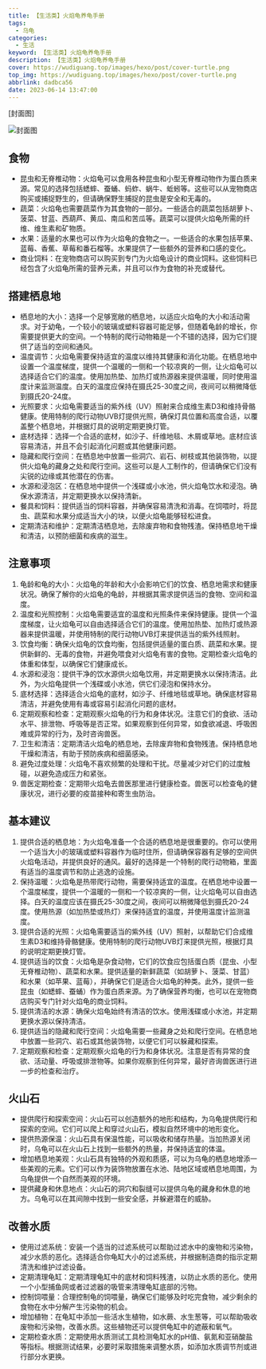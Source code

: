 ```yaml
---
title: 【生活类】火焰龟养龟手册
tags:
  - 乌龟
categories:
  - 生活
keyword: 【生活类】火焰龟养龟手册
description: 【生活类】火焰龟养龟手册
cover: https://wudiguang.top/images/hexo/post/cover-turtle.png
top_img: https://wudiguang.top/images/hexo/post/cover-turtle.png
abbrlink: dadbca56
date: 2023-06-14 13:47:00
---
```


[封面图]

![封面图](https://wudiguang.top/images/hexo/post/cover-turtle.png)

## 食物

* 昆虫和无脊椎动物：火焰龟可以食用各种昆虫和小型无脊椎动物作为蛋白质来源。常见的选择包括蟋蟀、蚕蛹、蚂蚱、蜗牛、蚯蚓等。这些可以从宠物商店购买或捕捉野生的，但请确保野生捕捉的昆虫是安全和无毒的。
* 蔬菜：火焰龟也需要蔬菜作为其食物的一部分。一些适合的蔬菜包括胡萝卜、菠菜、甘蓝、西葫芦、黄瓜、南瓜和苦瓜等。蔬菜可以提供火焰龟所需的纤维、维生素和矿物质。
* 水果：适量的水果也可以作为火焰龟的食物之一。一些适合的水果包括苹果、蓝莓、香蕉、草莓和番石榴等。水果提供了一些额外的营养和口感的变化。
* 商业饲料：在宠物商店可以购买到专门为火焰龟设计的商业饲料。这些饲料已经包含了火焰龟所需的营养元素，并且可以作为食物的补充或替代。

## 搭建栖息地

* 栖息地的大小：选择一个足够宽敞的栖息地，以适应火焰龟的大小和活动需求。对于幼龟，一个较小的玻璃或塑料容器可能足够，但随着龟龄的增长，你需要提供更大的空间。一个特制的爬行动物箱是一个不错的选择，因为它们提供了适当的空间和通风。
* 温度调节：火焰龟需要保持适宜的温度以维持其健康和消化功能。在栖息地中设置一个温度梯度，提供一个温暖的一侧和一个较凉爽的一侧，让火焰龟可以选择适合它们的温度。使用加热垫、加热灯或热源器来提供温暖，同时使用温度计来监测温度。白天的温度应保持在摄氏25-30度之间，夜间可以稍微降低到摄氏20-24度。
* 光照要求：火焰龟需要适当的紫外线（UV）照射来合成维生素D3和维持骨骼健康。使用特制的爬行动物UVB灯提供光照，确保灯具位置和高度合适，以覆盖整个栖息地，并根据灯具的说明定期更换灯管。
* 底材选择：选择一个合适的底材，如沙子、纤维地毯、木屑或草地。底材应该容易清洁，并且不会引起消化问题或其他健康问题。
* 隐藏和爬行空间：在栖息地中放置一些洞穴、岩石、树枝或其他装饰物，以提供火焰龟的藏身之处和爬行空间。这些可以是人工制作的，但请确保它们没有尖锐的边缘或其他潜在的伤害。
* 水源和浸泡区：在栖息地中提供一个浅碟或小水池，供火焰龟饮水和浸泡。确保水源清洁，并定期更换水以保持清新。
* 餐具和饲料：提供适当的饲料容器，并确保容易清洗和消毒。在饲喂时，将昆虫、蔬菜和水果分成适当大小的块，以便火焰龟能够轻松进食。
* 定期清洁和维护：定期清洁栖息地，去除废弃物和食物残渣。保持栖息地干燥和清洁，以预防细菌和疾病的滋生。

## 注意事项

1. 龟龄和龟的大小：火焰龟的年龄和大小会影响它们的饮食、栖息地需求和健康状况。确保了解你的火焰龟的龟龄，并根据其需求提供适当的食物、空间和温度。
2. 温度和光照控制：火焰龟需要适宜的温度和光照条件来保持健康。提供一个温度梯度，让火焰龟可以自由选择适合它们的温度。使用加热垫、加热灯或热源器来提供温暖，并使用特制的爬行动物UVB灯来提供适当的紫外线照射。
3. 饮食均衡：确保火焰龟的饮食均衡，包括提供适量的蛋白质、蔬菜和水果。提供新鲜的、无毒的食物，并避免喂食对火焰龟有害的食物。定期检查火焰龟的体重和体型，以确保它们健康成长。
4. 水源和浸泡：提供干净的饮水源供火焰龟饮用，并定期更换水以保持清洁。此外，为火焰龟提供一个浅碟或小水池，供它们浸泡和保持水分。
5. 底材选择：选择适合火焰龟的底材，如沙子、纤维地毯或草地。确保底材容易清洁，并避免使用有毒或容易引起消化问题的底材。
6. 定期观察和检查：定期观察火焰龟的行为和身体状况。注意它们的食欲、活动水平、排泄物、呼吸等是否正常。如果观察到任何异常，如食欲减退、呼吸困难或异常的行为，及时咨询兽医。
7. 卫生和清洁：定期清洁火焰龟的栖息地，去除废弃物和食物残渣。保持栖息地干燥和清洁，有助于预防疾病和细菌感染。
8. 避免过度处理：火焰龟不喜欢频繁的处理和干扰。尽量减少对它们的过度触碰，以避免造成压力和紧张。
9. 兽医定期检查：定期带火焰龟去兽医那里进行健康检查。兽医可以检查龟的健康状况，进行必要的疫苗接种和寄生虫防治。

## 基本建议

1. 提供合适的栖息地：为火焰龟准备一个合适的栖息地是很重要的。你可以使用一个适当大小的玻璃或塑料容器作为临时住所，但请确保容器有足够的空间供火焰龟活动，并提供良好的通风。最好的选择是一个特制的爬行动物箱，里面有适当的温度调节和防止逃逸的设施。
2. 保持温暖：火焰龟是热带爬行动物，需要保持适宜的温度。在栖息地中设置一个温度梯度，提供一个温暖的一侧和一个较凉爽的一侧，让火焰龟可以自由选择。白天的温度应该在摄氏25-30度之间，夜间可以稍微降低到摄氏20-24度。使用热源（如加热垫或热灯）来保持适宜的温度，并使用温度计监测温度。
3. 提供合适的光照：火焰龟需要适当的紫外线（UV）照射，以帮助它们合成维生素D3和维持骨骼健康。使用特制的爬行动物UVB灯来提供光照，根据灯具的说明定期更换灯管。
4. 提供适当的饮食：火焰龟是杂食动物，它们的饮食应包括蛋白质（昆虫、小型无脊椎动物）、蔬菜和水果。提供适量的新鲜蔬菜（如胡萝卜、菠菜、甘蓝）和水果（如苹果、蓝莓），并确保它们是适合火焰龟的种类。此外，提供一些昆虫（如蟋蟀、蚕蛹）作为蛋白质来源。为了确保营养均衡，也可以在宠物商店购买专门针对火焰龟的商业饲料。
5. 提供清洁的水源：确保火焰龟始终有清洁的饮水。使用浅碟或小水池，并定期更换水源以保持清洁。
6. 提供适当的隐藏和爬行空间：火焰龟需要一些藏身之处和爬行空间。在栖息地中放置一些洞穴、岩石或其他装饰物，以便它们可以躲藏和探索。
7. 定期观察和检查：定期观察火焰龟的行为和身体状况。注意是否有异常的食欲、活动量、呼吸或排泄物等。如果你观察到任何异常，最好咨询兽医进行进一步的检查和治疗。

## 火山石

* 提供爬行和探索空间：火山石可以创造额外的地形和结构，为乌龟提供爬行和探索的空间。它们可以爬上和穿过火山石，模拟自然环境中的地形变化。
* 提供热源保温：火山石具有保温性能，可以吸收和储存热量。当加热源关闭时，乌龟可以在火山石上找到一些额外的热量，并保持适宜的体温。
* 增加栖息地美观：火山石具有独特的外观和质感，可以为乌龟的栖息地增添一些美观的元素。它们可以作为装饰物放置在水池、陆地区域或栖息地周围，为乌龟提供一个自然而美观的环境。
* 提供藏身和休息地点：火山石的洞穴和裂缝可以提供乌龟的藏身和休息的地方。乌龟可以在其间隙中找到一些安全感，并躲避潜在的威胁。


## 改善水质

* 使用过滤系统：安装一个适当的过滤系统可以帮助过滤水中的废物和污染物，减少水质的恶化。选择适合你龟缸大小的过滤系统，并根据制造商的指示定期清洗和维护过滤设备。
* 定期清理龟缸：定期清理龟缸中的底材和饲料残渣，以防止水质的恶化。使用一个小型捕鱼网或者过滤器的吸管来清理龟缸底部的污物。
* 控制饲喂量：合理控制龟的饲喂量，确保它们能够及时吃完食物，减少剩余的食物在水中分解产生污染物的机会。
* 增加植物：在龟缸中添加一些活水生植物，如水蕨、水生葱等，可以帮助吸收废物和污染物，改善水质。这些植物还可以提供龟缸中的遮蔽和氧气。
* 定期检查水质：定期使用水质测试工具检测龟缸水的pH值、氨氮和亚硝酸盐等指标。根据测试结果，必要时采取措施来调整水质，如添加水质调节剂或进行部分水更换。
